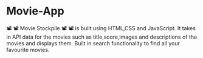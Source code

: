 # Movie-App
:film_projector: :film_projector: Movie Stockpile :film_projector: :film_projector:  is built using HTML,CSS and JavaScript. It takes in API data for the movies such as title,score,images and descriptions of the movies and displays them. Built in search functionality to find all your favourite movies. 
